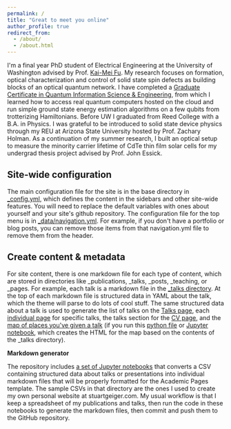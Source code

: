 ```yaml
---
permalink: /
title: "Great to meet you online"
author_profile: true
redirect_from: 
  - /about/
  - /about.html
---
```


I'm a final year PhD student of Electrical Engineering at the University of Washington advised by Prof. [Kai-Mei Fu](https://sites.google.com/uw.edu/optospintronics-lab/home). My research focuses on formation, optical characterization and control of solid state spin defects as building blocks of an optical quantum network. 
I have completed a [Graduate Certificate in Quantum Information Science & Engineering](https://www.quantumx.washington.edu/training/graduate-certificate-in-quantum-information-science-and-engineering/), from which I learned how to access real quantum computers hosted on the cloud and run simple ground state energy estimation algorithms on a few qubits from trotterizing Hamiltonians. 
Before UW I graduated from Reed College with a B.A. in Physics. I was grateful to be introduced to solid state device physics through my REU at Arizona State University hosted by Prof. Zachary Holman. As a continuation of my summer research, I built an optical setup to measure the minority carrier lifetime of CdTe thin film solar cells for my undergrad thesis project advised by Prof. John Essick. 

Site-wide configuration
------
The main configuration file for the site is in the base directory in [_config.yml](https://github.com/academicpages/academicpages.github.io/blob/master/_config.yml), which defines the content in the sidebars and other site-wide features. You will need to replace the default variables with ones about yourself and your site's github repository. The configuration file for the top menu is in [_data/navigation.yml](https://github.com/academicpages/academicpages.github.io/blob/master/_data/navigation.yml). For example, if you don't have a portfolio or blog posts, you can remove those items from that navigation.yml file to remove them from the header. 

Create content & metadata
------
For site content, there is one markdown file for each type of content, which are stored in directories like _publications, _talks, _posts, _teaching, or _pages. For example, each talk is a markdown file in the [_talks directory](https://github.com/academicpages/academicpages.github.io/tree/master/_talks). At the top of each markdown file is structured data in YAML about the talk, which the theme will parse to do lots of cool stuff. The same structured data about a talk is used to generate the list of talks on the [Talks page](https://academicpages.github.io/talks), each [individual page](https://academicpages.github.io/talks/2012-03-01-talk-1) for specific talks, the talks section for the [CV page](https://academicpages.github.io/cv), and the [map of places you've given a talk](https://academicpages.github.io/talkmap.html) (if you run this [python file](https://github.com/academicpages/academicpages.github.io/blob/master/talkmap.py) or [Jupyter notebook](https://github.com/academicpages/academicpages.github.io/blob/master/talkmap.ipynb), which creates the HTML for the map based on the contents of the _talks directory).

**Markdown generator**

The repository includes [a set of Jupyter notebooks](https://github.com/academicpages/academicpages.github.io/tree/master/markdown_generator
) that converts a CSV containing structured data about talks or presentations into individual markdown files that will be properly formatted for the Academic Pages template. The sample CSVs in that directory are the ones I used to create my own personal website at stuartgeiger.com. My usual workflow is that I keep a spreadsheet of my publications and talks, then run the code in these notebooks to generate the markdown files, then commit and push them to the GitHub repository.


